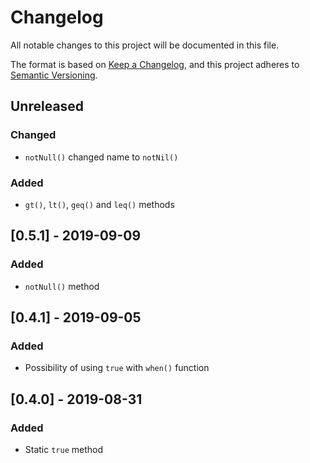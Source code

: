 # Changelog
All notable changes to this project will be documented in this file.

The format is based on [Keep a Changelog](https://keepachangelog.com/en/1.0.0/),
and this project adheres to [Semantic Versioning](https://semver.org/spec/v2.0.0.html).

## Unreleased
### Changed
- `notNull()` changed name to `notNil()`

### Added
- `gt()`, `lt()`, `geq()` and `leq()` methods

## [0.5.1] - 2019-09-09
### Added
- `notNull()` method

## [0.4.1] - 2019-09-05
### Added
- Possibility of using `true` with `when()` function

## [0.4.0] - 2019-08-31
### Added
- Static `true` method
